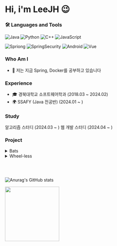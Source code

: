 # Hi, i'm LeeJH  😉

### 🛠 Languages and Tools

![Java](https://img.shields.io/badge/Java-ED8B00?style=for-the-badge&logo=openjdk&logoColor=white)
![Python](https://img.shields.io/badge/Python-3776AB?style=for-the-badge&logo=python&logoColor=white)
![C++](https://img.shields.io/badge/C%2B%2B-00599C?style=for-the-badge&logo=c%2B%2B&logoColor=white)
![JavaScript](https://img.shields.io/badge/JavaScript-F7DF1E?style=for-the-badge&logo=JavaScript&logoColor=white)

![Spriong](https://img.shields.io/badge/Spring-6DB33F?style=for-the-badge&logo=spring&logoColor=white)
![SpringSecurity](https://img.shields.io/badge/Spring_Security-6DB33F?style=for-the-badge&logo=Spring-Security&logoColor=white)
![Android](https://img.shields.io/badge/Android_Studio-3DDC84?style=for-the-badge&logo=android-studio&logoColor=white)
![Vue](https://img.shields.io/badge/Vue.js-35495E?style=for-the-badge&logo=vue.js&logoColor=4FC08D)

### Who Am I
- 🌱 저는 지금 Spring, Docker를 공부하고 있습니다

### Experience
- 🎓 경북대학교 소프트웨어학과 (2018.03 ~ 2024.02)
- 🌍 SSAFY (Java 전공반) (2024.01 ~ )

### Study
<a src="https://github.com/Algorithm-with-SSAFY/Algorithm-Study">알고리즘 스터디 (2024.03 ~ )</a>
<a src="https://github.com/SSAFY11th-Gwangju04-WebStudy/SSAFY11th-Gwangju04-WebStudy">웹 개발 스터디 (2024.04 ~ ) </a>

### Project
<details>
<summary>Bats</summary>

- 프로젝트 기간 : 2023.06 ~ 2023.10
- 프로젝트 링크 : https://github.com/Lee-JoungHyun/BATS
- 핵심 기술
   - Andriod Studio (Java)
   - Django
   - MySQL
   - SQLite
   - AWS
- 핵심 서비스
   ```
   머신러닝을 이용한 비트코인 자동매매 어플리케이션\
   ```


</details>

<details>
<summary>Wheel-less</summary>

```
한국 관광공사 무장애 여행 API를 이용한
여행지 접근성 시설 정보를 제공하고
사용자에게 추가 정보를 받아 GPT API를 이용해 데이터를 전처리한 후
관광공사 API에 수정 요청하는 Web Application 입니다
```

- 프로젝트 기간 : 2024.05 ~ 2024.06
- 프로젝트 링크 
- 핵심 기술
   - SpringBoot
   - MyBaties
   - MySQL
   - Vue.js

</details>

<br><br>


![Anurag's GitHub stats](https://github-readme-stats.vercel.app/api?username=Lee-JoungHyun&show_icons=true&theme=radical)

<a href="https://github.com/Lee-JoungHyun"><img style="height:180px" src="https://github-readme-stats.vercel.app/api/top-langs/?username=Lee-JoungHyun&layout=compact&theme=nord&hide_border=true" /></a> 







